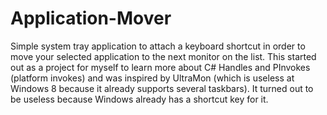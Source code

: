 Application-Mover
=================

Simple system tray application to attach a keyboard shortcut in order to move your selected application to the next monitor on the list. This started out as a project for myself to learn more about C# Handles and PInvokes (platform invokes) and was inspired by UltraMon (which is useless at Windows 8 because it already supports several taskbars). It turned out to be useless because Windows already has a shortcut key for it.
